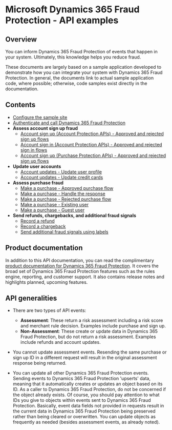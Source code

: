 # Microsoft Dynamics 365 Fraud Protection - API examples
## Overview

You can inform Dynamics 365 Fraud Protection of events that happen in your system. Ultimately, this knowledge helps you reduce fraud.

These documents are largely based on a sample application developed to demonstrate how you can integrate your system with Dynamics 365 Fraud Protection. In general, the documents link to actual sample application code, where possible; otherwise, code samples exist directly in the documentation.

## Contents
- [Configure the sample site](./Configure&#32;the&#32;sample&#32;site.md)
- [Authenticate and call Dynamics 365 Fraud Protection](./Authenticate&#32;and&#32;call&#32;Fraud&#32;Protection.md)
- **Assess account sign up fraud**
  * [Account sign up (Account Protection APIs) - Approved and rejected sign up flows](./Account&#32;sign&#32;up&#32;&#40;Account&#32;Protection&#41;&#32;-&#32;Approved&#32;and&#32;rejected&#32;sign&#32;up&#32;flows.md)
  * [Account sign in (Account Protection APIs) - Approved and rejected sign in flows](./Account&#32;sign&#32;in&#32;&#40;Account&#32;Protection&#41;&#32;-&#32;Approved&#32;and&#32;rejected&#32;sign&#32;in&#32;flows.md)
  * [Account sign up (Purchase Protection APIs) - Approved and rejected sign up flows](./Account&#32;sign&#32;up&#32;&#40;Purchase&#32;Protection&#41;&#32;-&#32;Approved&#32;and&#32;rejected&#32;sign&#32;up&#32;flows.md)
- **Update user accounts**
  * [Account updates - Update user profile](./Account&#32;updates&#32;-&#32;Update&#32;user&#32;profile.md)
  * [Account updates - Update credit cards](./Account&#32;updates&#32;-&#32;Update&#32;credit&#32;cards.md)
- **Assess purchase fraud**
  * [Make a purchase - Approved purchase flow](./Make&#32;a&#32;purchase&#32;-&#32;Approved&#32;purchase&#32;flow.md)
  * [Make a purchase - Handle the response](./Make&#32;a&#32;purchase&#32;-&#32;Handle&#32;the&#32;Fraud&#32;Protection&#32;purchase&#32;response.md)
  * [Make a purchase - Rejected purchase flow](./Make&#32;a&#32;purchase&#32;-&#32;Rejected&#32;purchase&#32;flow.md)
  * [Make a purchase - Existing user](./Make&#32;a&#32;purchase&#32;-&#32;Existing&#32;user.md)
  * [Make a purchase - Guest user](./Make&#32;a&#32;purchase&#32;-&#32;Guest&#32;user.md)
- **Send refunds, chargebacks, and additional fraud signals**
  * [Record a refund](./Record&#32;a&#32;refund.md)
  * [Record a chargeback](./Record&#32;a&#32;chargeback.md)
  * [Send additional fraud signals using labels](./Send&#32;additional&#32;fraud&#32;signals&#32;using&#32;labels.md)

## Product documentation
In addition to this API documentation, you can read the complimentary [product documentation for Dynamics 365 Fraud Protection](https://go.microsoft.com/fwlink/?linkid=2082391). It covers the broad set of Dynamics 365 Fraud Protection features such as the rules engine, reporting, and customer support. It also contains release notes and highlights planned, upcoming features.

## API generalities
- There are two types of API events:
  - **Assessment**: These return a risk assessment including a risk score and merchant rule decision. Examples include purchase and sign up.
  - **Non-Assessment**: These create or update data in Dynamics 365 Fraud Protection, but do not return a risk assessment. Examples include refunds and account updates.

- You cannot update assessment events. Resending the same purchase or sign up ID in a different request will result in the original assessment response being returned.

- You can update all other Dynamics 365 Fraud Protection events. Sending events to Dynamics 365 Fraud Protection 'upserts' data, meaning that it automatically creates or updates an object based on its ID. As a caller to Dynamics 365 Fraud Protection, do not be concerned if the object already exists. Of course, you should pay attention to what IDs you give to objects within events sent to Dynamics 365 Fraud Protection. Basically, event data fields not provided in requests result in the current data in Dynamics 365 Fraud Protection being preserved rather than being cleared or overwritten. You can update objects as frequently as needed (besides assessment events, as already noted).
